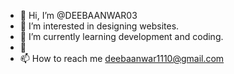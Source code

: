 - 👋 Hi, I’m @DEEBAANWAR03
- 👀 I’m interested in designing websites.
- 🌱 I’m currently learning development and coding.
- 💞️ 
- 📫 How to reach me deebaanwar1110@gmail.com

<!---
DEEBAANWAR03/DEEBAANWAR03 is a ✨ special ✨ repository because its `README.md` (this file) appears on your GitHub profile.
You can click the Preview link to take a look at your changes.
--->
